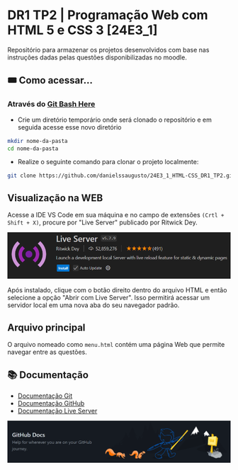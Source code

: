 # DR1 TP2 | Programação Web com HTML 5 e CSS 3 [24E3_1]

Repositório para armazenar os projetos desenvolvidos com base nas instruções dadas pelas questões disponibilizadas no moodle.

## 🎟️ Como acessar...
### Através do <a href="https://git-scm.com/" target="_blank">Git Bash Here</a>
 - Crie um diretório temporário onde será clonado o repositório e em seguida acesse esse novo diretório
 ```bash
 mkdir nome-da-pasta
 cd nome-da-pasta
```
 - Realize o seguinte comando para clonar o projeto localmente:
 ```bash
 git clone https://github.com/danielssaugusto/24E3_1_HTML-CSS_DR1_TP2.git daniel_augusto_DR1_TP2
```
## Visualização na WEB

Acesse a IDE VS Code em sua máquina e no campo de extensões `(Crtl + Shift + X)`, procure por "Live Server" publicado por Ritwick Dey.

![Live Server](assets/live-server.png)

Após instalado, clique com o botão direito dentro do arquivo HTML e então selecione a opção "Abrir com Live Server".
Isso permitirá acessar um servidor local em uma nova aba do seu navegador padrão.

## Arquivo principal
O arquivo nomeado como `menu.html` contém uma página Web que permite navegar entre as questões.

## 📚 Documentação
 - [Documentação Git](https://docs.github.com/en/get-started/using-git/about-git)
 - [Documentação GitHub](https://docs.github.com/en/get-started/start-your-journey/about-github-and-git)
 - [Documentação Live Server](https://marketplace.visualstudio.com/items?itemName=ritwickdey.LiveServer)

 ![GitHub Docs](assets/github-docs.png)
